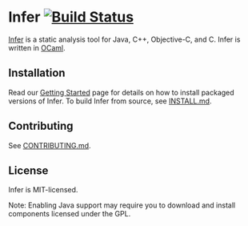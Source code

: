 # Infer [![Build Status](https://travis-ci.org/facebook/infer.svg?branch=master)](https://travis-ci.org/facebook/infer)

[Infer](http://fbinfer.com/) is a static analysis tool for Java,
C++, Objective-C, and C. Infer is written in [OCaml](https://ocaml.org/).


## Installation

Read our [Getting
Started](http://fbinfer.com/docs/getting-started.html) page for
details on how to install packaged versions of Infer. To build Infer
from source, see [INSTALL.md](./INSTALL.md).

## Contributing

See [CONTRIBUTING.md](./CONTRIBUTING.md).

## License

Infer is MIT-licensed.

Note: Enabling Java support may require you to download and install 
components licensed under the GPL.
